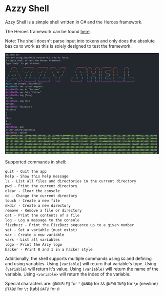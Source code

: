 # Azzy Shell
Azzy Shell is a simple shell written in C# and the Heroes framework.

The Heroes framework can be found [here](https://github.com/azFoxxo/heroes).

Note: The shell doesn't parse input into tokens and only does the absolute basics to work as this is solely designed to test the framework. 

![alt](screenshot.png)

Supported commands in shell:
```
quit - Quit the app
help - Show this help message
ls - List all files and directories in the current directory
pwd - Print the current directory
clear - Clear the console
cd - Change the current directory
touch - Create a new file
mkdir - Create a new directory
remove - Remove a file or directory
cat - Print the contents of a file
log - Log a message to the console
fizzbuzz - Print the FizzBuzz sequence up to a given number
set - Set a variable (must exist)
var - Create a new variable
vars - List all variables
logo - Print the Azzy logo
hacker - Print 0 and 1 in a hacker style
```

Additionally, the shell supports multiple commands using `&&` and defining and using variables.
Using `[variable]` will return that variable's type.
Using `{variable}` will return it's value.
Using `(variable)` will return the name of the variable.
Using `<variable>` will return the index of the variable.

Special characters are:
`@DOUBLE@` for `"`
`@AND@` for `&&`
`@NEWLINE@` for `\n` (newline)
`@TAB@` for `\t` (tab)
`@AT@` for `@`